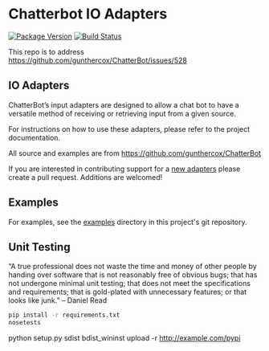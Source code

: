 # Chatterbot IO Adapters

[![Package Version](https://img.shields.io/pypi/v/chatterbot-io-adapters.svg)](https://pypi.python.org/pypi/chatterbot-io-adapters/)
[![Build Status](https://travis-ci.org/vkosuri/chatterbot-io-adapters.svg?branch=master)](https://travis-ci.org/vkosuri/chatterbot-io-adapters)

This repo is to address https://github.com/gunthercox/ChatterBot/issues/528

## IO Adapters

ChatterBot’s input adapters are designed to allow a chat bot to have a versatile method of receiving or retrieving input from a given source.


For instructions on how to use these adapters, please refer to the project documentation.

All source and examples are from https://github.com/gunthercox/ChatterBot

If you are interested in contributing support for a [new adapters](http://chatterbot.readthedocs.io/en/stable/input/create-an-input-adapter.html) please create a pull request. Additions are welcomed!

## Examples

For examples, see the [examples](./examples) directory in this project's git repository.

## Unit Testing

“A true professional does not waste the time and money of other people by handing over software that is not reasonably free of obvious bugs; that has not undergone minimal unit testing; that does not meet the specifications and requirements; that is gold-plated with unnecessary features; or that looks like junk.” – Daniel Read

``` Bash
pip install -r requirements.txt
nosetests
```

python setup.py sdist bdist_wininst upload -r http://example.com/pypi